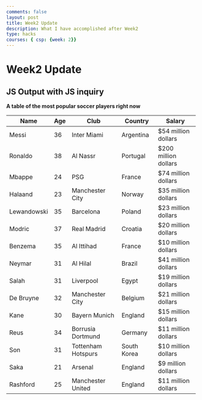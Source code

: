 ```yaml
---
comments: false
layout: post
title: Week2 Update
description: What I have accomplished after Week2
type: hacks
courses: { csp: {week: 2}}
---
```


# Week2 Update

## JS Output with JS inquiry  

**A table of the most popular soccer players right now**

<!-- Head contains information to Support the Document -->
<head>
    <!-- load jQuery and DataTables output style and scripts -->
    <link rel="stylesheet" type="text/css" href="https://cdn.datatables.net/1.13.4/css/jquery.dataTables.min.css">
    <script type="text/javascript" language="javascript" src="https://code.jquery.com/jquery-3.6.0.min.js"></script>
    <script>var define = null;</script>
    <script type="text/javascript" language="javascript" src="https://cdn.datatables.net/1.13.4/js/jquery.dataTables.min.js"></script>
</head>

<!-- Body contains the contents of the Document -->
<body>
    <table id="demo" class="table">
        <thead>
            <tr>
                <th>Name</th>
                <th>Age</th>
                <th>Club</th>
                <th>Country</th>
                <th>Salary</th>
            </tr>
        </thead>
        <tbody>
            <tr>
                <td>Messi</td>
                <td>36</td>
                <td>Inter Miami</td>
                <td>Argentina</td>
                <td>$54 million dollars</td>
            </tr>
            <tr>
                <td>Ronaldo</td>
                <td>38</td>
                <td>Al Nassr</td>
                <td>Portugal</td>
                <td>$200 million dollars</td>
            </tr>
            <tr>
                <td>Mbappe</td>
                <td>24</td>
                <td>PSG</td>
                <td>France</td>
                <td>$74 million dollars</td>
            </tr>
            <tr>
                <td>Halaand</td>
                <td>23</td>
                <td>Manchester City</td>
                <td>Norway</td>
                <td>$35 million dollars</td>
            </tr>
            <tr>
                <td>Lewandowski</td>
                <td>35</td>
                <td>Barcelona</td>
                <td>Poland</td>
                <td>$23 million dollars</td>
            </tr>
            <tr>
                <td>Modric</td>
                <td>37</td>
                <td>Real Madrid</td>
                <td>Croatia</td>
                <td>$20 million dollars</td>
            </tr>
            <tr>
                <td>Benzema</td>
                <td>35</td>
                <td>Al Ittihad</td>
                <td>France</td>
                <td>$10 million dollars</td>
            </tr>
            <tr>
                <td>Neymar</td>
                <td>31</td>
                <td>Al Hilal</td>
                <td>Brazil</td>
                <td>$41 million dollars</td>
            </tr>
            <tr>
                <td>Salah</td>
                <td>31</td>
                <td>Liverpool</td>
                <td>Egypt</td>
                <td>$19 million dollars</td>
            </tr>
            <tr>
                <td>De Bruyne</td>
                <td>32</td>
                <td>Manchester City</td>
                <td>Belgium</td>
                <td>$21 million dollars</td>
            </tr>
            <tr>
                <td>Kane</td>
                <td>30</td>
                <td>Bayern Munich</td>
                <td>England</td>
                <td>$15 million dollars</td>
            <tr>
                <td>Reus</td>
                <td>34</td>
                <td>Borrusia Dortmund</td>
                <td>Germany</td>
                <td>$11 million dollars</td>
            </tr>
            <tr>
                <td>Son</td>
                <td>31</td>
                <td>Tottenham Hotspurs</td>
                <td>South Korea</td>
                <td>$10 million dollars</td>
            </tr>
            <tr>
                <td>Saka</td>
                <td>21</td>
                <td>Arsenal</td>
                <td>England</td>
                <td>$9 million dollars</td>
            </tr>
            <tr>
                <td>Rashford</td>
                <td>25</td>
                <td>Manchester United</td>
                <td>England</td>
                <td>$11 million dollars</td>
            </tr>
        </tbody>
    </table>
</body>

<!-- Script is used to embed executable code -->
<script>
    $("#demo").DataTable();
</script>